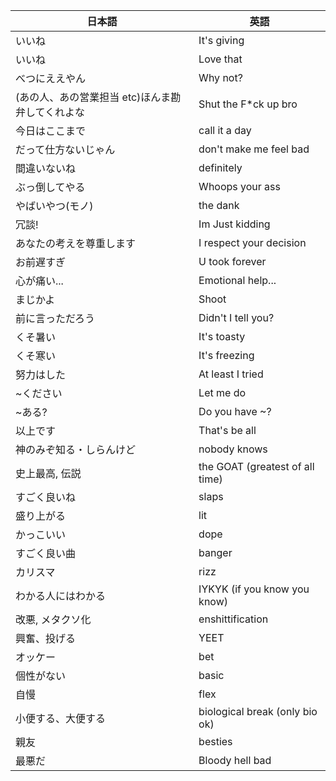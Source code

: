 | 日本語 | 英語 |
| --- | --- |
| いいね | It's giving |
| いいね | Love that |
| べつにええやん | Why not? |
| (あの人、あの営業担当 etc)ほんま勘弁してくれよな | Shut the F*ck up bro |
| 今日はここまで | call it a day |
| だって仕方ないじゃん | don't make me feel bad |
| 間違いないね | definitely |
| ぶっ倒してやる | Whoops your ass |
| やばいやつ(モノ) | the dank |
| 冗談! | Im Just kidding |
| あなたの考えを尊重します | I respect your decision |
| お前遅すぎ | U took forever |
| 心が痛い... | Emotional help... |
| まじかよ | Shoot |
| 前に言っただろう | Didn't I tell you? |
| くそ暑い | It's toasty |
| くそ寒い | It's freezing |
| 努力はした | At least I tried |
| ~ください | Let me do|
| ~ある? | Do you have ~? |
| 以上です | That's be all |
| 神のみぞ知る・しらんけど | nobody knows |
| 史上最高, 伝説 | the GOAT (greatest of all time) |
| すごく良いね | slaps |
| 盛り上がる | lit |
| かっこいい | dope |
| すごく良い曲 | banger |
| カリスマ | rizz |
| わかる人にはわかる | IYKYK (if you know you know) |
| 改悪, メタクソ化 | enshittification |
| 興奮、投げる | YEET |
| オッケー | bet |
| 個性がない | basic |
| 自慢 | flex |
| 小便する、大便する | biological break (only bio ok) |
| 親友 | besties |
| 最悪だ | Bloody hell bad |
